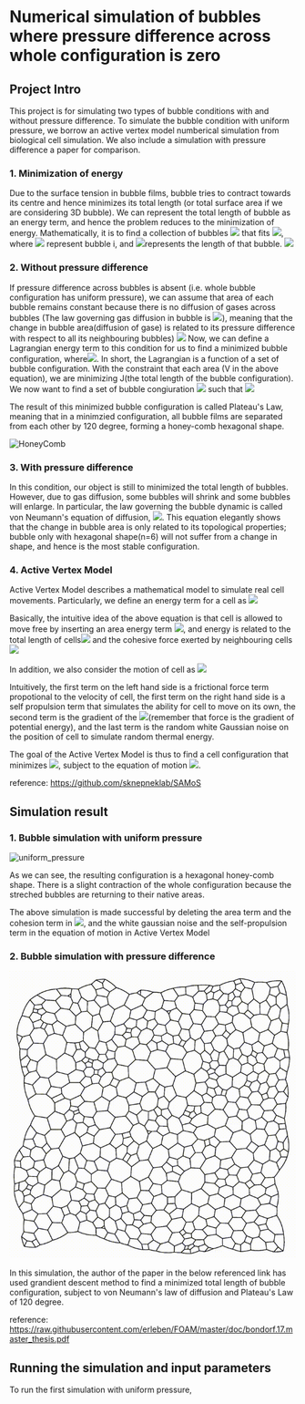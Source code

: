 # Numerical simulation of bubbles where pressure difference across whole configuration is zero

## **Project Intro**
This project is for simulating two types of bubble conditions with and without pressure difference. To simulate the bubble condition with uniform pressure, we borrow an active vertex model numberical simulation from biological cell simulation. We also include a simulation with pressure difference a paper for comparison.


### **1. Minimization of energy**
Due to the surface tension in bubble films, bubble tries to contract towards its centre and hence minimizes its total length (or total surface area if we are considering 3D bubble). We can represent the total length of bubble as an energy term, and hence the problem reduces to the minimization of energy. Mathematically, it is to find a collection of bubbles <img src="https://latex.codecogs.com/png.latex?%5Cbg_white%20\Omega_{Total}=\{\Omega_1,\Omega_2,...,\Omega_n\}" /> that fits <img src="https://latex.codecogs.com/png.latex?%5Cbg_white%20min\sum_{\Omega_i}L(\Omega_i)" />, where <img src="https://latex.codecogs.com/png.latex?%5Cbg_white%20\Omega_i" /> represent bubble i, and <img src="https://latex.codecogs.com/png.latex?%5Cbg_white%20L(\Omega_i)" />represents the length of that bubble. 
<img src="https://latex.codecogs.com/png.latex?%5Cbg_white%20L(\Omega_i)" />
### **2. Without pressure difference**
If pressure difference across bubbles is absent (i.e. whole bubble configuration has uniform pressure), we can assume that area of each bubble remains constant because there is no diffusion of gases across bubbles (The law governing gas diffusion in bubble is <img src="https://latex.codecogs.com/png.latex?%5Cbg_white%20\frac{dA}{dt}=-\kappa\sum_{i}(p-p_i)l_i " />), meaning that the change in bubble area(diffusion of gase) is related to its pressure difference with respect to all its neighbouring bubbles)
<img src="https://latex.codecogs.com/png.latex?%5Cbg_white%20\frac{dA}{dt}=-\kappa\sum_{i}(p-p_i)l_i " />
Now, we can define a Lagrangian energy term to this condition for us to find a minimized bubble configuration, where<img src="https://latex.codecogs.com/png.latex?%5Cbg_white%20\mathcal{L}(\Omega_{Total}=\{\Omega_1,\Omega_2,...,\Omega_n\})=J(\Omega_{Total})+\sum_i\lambda_i(\int_{\Omega_i}dx-V_i) " />. In short, the Lagrangian is a function of a set of bubble configuration. With the constraint that each area (V in the above equation), we are minimizing J(the total length of the bubble configuration). We now want to find a set of bubble congiuration <img src="https://latex.codecogs.com/png.latex?%5Cbg_white%20\Omega_{minimized}" /> such that <img src="https://latex.codecogs.com/png.latex?%5Cbg_white%20\nabla\mathcal{L}(\Omega_{minimized})=0" />

The result of this minimized bubble configuration is called Plateau's Law, meaning that in a minimzied configuration, all bubble films are separated from each other by 120 degree, forming a honey-comb hexagonal shape.

![HoneyComb](https://media.npr.org/assets/img/2013/05/13/honeycomb-2_wide-49ae2c6ec87d4b4092881baf81e2de967926cba5.jpg)

### **3. With pressure difference**

In this condition, our object is still to minimized the total length of bubbles. However, due to gas diffusion, some bubbles will shrink and some bubbles will enlarge. In particular, the law governing the bubble dynamic is called von Neumann's equation of diffusion, <img src="https://latex.codecogs.com/png.latex?%5Cbg_white%20\frac{dA}{dt}=\frac{2\pi}{3}\gamma\kappa(n-6) " />. This equation elegantly shows that the change in bubble area is only related to its topological properties; bubble only with hexagonal shape(n=6) will not suffer from a change in shape, and hence is the most stable configuration.

### **4. Active Vertex Model**
Active Vertex Model describes a mathematical model to simulate real cell movements. Particularly, we define an energy term for a cell as <img src="https://latex.codecogs.com/png.latex?%5Cbg_white%20E_{cell}=\sum_i^{N_{face}}[\frac{K_i}{2}(A_i-A_i^o)^2+\frac{\Gamma_i}{2}P_i^2]+\sum_{\mu,\nu}\Lambda_{\mu,\nu}l_{\mu,\nu}" />

Basically, the intuitive idea of the above equation is that cell is allowed to move free by inserting an area energy term <img src="https://latex.codecogs.com/png.latex?%5Cbg_white%20\frac{K_i}{2}(A_i-A_i^o)^2" />, and energy is related to the total length of cells<img src="https://latex.codecogs.com/png.latex?%5Cbg_white%20\frac{\Gamma_i}{2}P_i^2]" /> and the cohesive force exerted by neighbouring cells <img src="https://latex.codecogs.com/png.latex?%5Cbg_white%20\sum_{\mu,\nu}\Lambda_{\mu,\nu}l_{\mu,\nu}" />

In addition, we also consider the motion of cell as 
<img src="https://latex.codecogs.com/png.latex?%5Cbg_white%20\gamma\frac{d\vec r_{i}}{dt}=\alpha\vec n_{i}+\vec F_{i}+\vec\nu_{i}(t)" />

Intuitively, the first term on the left hand side is a frictional force term propotional to the velocity of cell, the first term on the right hand side is a self propulsion term that simulates the ability for cell to move on its own, the second term is the gradient of the <img src="https://latex.codecogs.com/png.latex?%5Cbg_white%20E_{cell}" />(remember that force is the gradient of potential energy), and the last term is the random white Gaussian noise on the position of cell to simulate random thermal energy.

The goal of the Active Vertex Model is thus to find a cell configuration that minimizes <img src="https://latex.codecogs.com/png.latex?%5Cbg_white%20E_{cell}" />, subject to the equation of motion <img src="https://latex.codecogs.com/png.latex?%5Cbg_white%20\gamma\frac{d\vec r_{i}}{dt}=\alpha\vec n_{i}+\vec F_{i}+\vec\nu_{i}(t)" />.

reference: https://github.com/sknepneklab/SAMoS
## **Simulation result**

### **1. Bubble simulation with uniform pressure**
![uniform_pressure](output_uniform_pressure.gif)

As we can see, the resulting configuration is a hexagonal honey-comb shape. There is a slight contraction of the whole configuration because the streched bubbles are returning to their native areas.

The above simulation is made successful by deleting the area term and the cohesion term in <img src="https://latex.codecogs.com/png.latex?%5Cbg_white%20E_{cell}=\sum_i^{N_{face}}[\frac{K_i}{2}(A_i-A_i^o)^2+\frac{\Gamma_i}{2}P_i^2]+\sum_{\mu,\nu}\Lambda_{\mu,\nu}l_{\mu,\nu}" />, and the white gaussian noise and the self-propulsion term in the equation of motion in Active Vertex Model

### **2. Bubble simulation with pressure difference**
![pressure_difference](output_pressure_difference.gif)

In this simulation, the author of the paper in the below referenced link has used grandient descent method to find a minimized total length of bubble configuration, subject to von Neumann's law of diffusion and Plateau's Law of 120 degree.


reference: https://raw.githubusercontent.com/erleben/FOAM/master/doc/bondorf.17.master_thesis.pdf

## **Running the simulation and input parameters**
To run the first simulation with uniform pressure, 